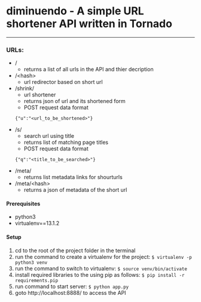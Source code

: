 # diminuendo - A simple URL shortener API written in Tornado
---

### URLs:
- /
    - returns a list of all urls in the API and thier decription
- /&lt;hash&gt;
    - url redirector based on short url
- /shrink/
    - url shortener
    - returns json of url and its shortened form
    - POST request data format 
    ```
    {"u":"<url_to_be_shortened>"}
    ```
- /s/
    - search url using title
    - returns list of matching page titles
    - POST request data format 
    ```
    {"q":"<title_to_be_searched>"}
    ```
- /meta/
    - returns list metadata links for shourturls
- /meta/&lt;hash&gt;
    - returns a json of metadata of the short url

#### Prerequisites

- python3
- virtualenv==13.1.2

#### Setup

1. cd to the root of the project folder in the terminal
2. run the command to create a virtualenv for the project: `$ virtualenv -p python3 venv`
3. run the command to switch to virtualenv:
` $ source venv/bin/activate `
4. install required libraries to the using pip as follows:
` $ pip install -r requirements.pip `
5. run command to start server:
`$ python app.py `
6. goto http://localhost:8888/ to access the API
    
    
